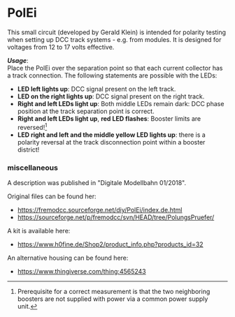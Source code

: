 # PolEi

This small circuit (developed by Gerald Klein) is intended for polarity testing when setting up DCC track systems - e.g. from modules. It is designed for voltages from 12 to 17 volts effective.

***Usage***:<br>
Place the PolEi over the separation point so that each current collector has a track connection.
The following statements are possible with the LEDs:<br> 
- **LED left lights up**: DCC signal present on the left track.<br>
- **LED on the right lights up**: DCC signal present on the right track.<br>
- **Right and left LEDs light up**: Both middle LEDs remain dark: DCC phase position at the track separation point is correct.<br>
- **Right and left LEDs light up**, **red LED flashes**: Booster limits are reversed![^1]<br>
- **LED right and left and the middle yellow LED lights up**: there is a polarity reversal at the track disconnection point within a booster district!<br>

### miscellaneous
A description was published in "Digitale Modellbahn 01/2018".<br>

Original files can be found her:<br>
- https://fremodcc.sourceforge.net/diy/PolEi/index.de.html<br>
- https://sourceforge.net/p/fremodcc/svn/HEAD/tree/PolungsPruefer/<br>

A kit is available here:<br>
- https://www.h0fine.de/Shop2/product_info.php?products_id=32<br>

An alternative housing can be found here:<br>
- https://www.thingiverse.com/thing:4565243

[^1]: Prerequisite for a correct measurement is that the two neighboring boosters are not supplied with power via a common power supply unit. 
